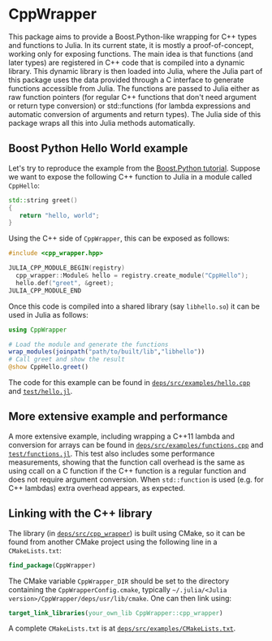 # CppWrapper

This package aims to provide a Boost.Python-like wrapping for C++ types and functions to Julia. In its current state, it is mostly a proof-of-concept, working only for exposing functions. The main idea is that functions (and later types) are registered in C++ code that is compiled into a dynamic library. This dynamic library is then loaded into Julia, where the Julia part of this package uses the data provided through a C interface to generate functions accessible from Julia. The functions are passed to Julia either as raw function pointers (for regular C++ functions that  don't need argument or return type conversion) or std::functions (for lambda expressions and automatic conversion of arguments and return types). The Julia side of this package wraps all this into Julia methods automatically.

## Boost Python Hello World example
Let's try to reproduce the example from the [Boost.Python tutorial](http://www.boost.org/doc/libs/1_59_0/libs/python/doc/tutorial/doc/html/index.html). Suppose we want to expose the following C++ function to Julia in a module called `CppHello`:
```c++
std::string greet()
{
   return "hello, world";
}
```
Using the C++ side of `CppWrapper`, this can be exposed as follows:
```c++
#include <cpp_wrapper.hpp>

JULIA_CPP_MODULE_BEGIN(registry)
  cpp_wrapper::Module& hello = registry.create_module("CppHello");
  hello.def("greet", &greet);
JULIA_CPP_MODULE_END
```

Once this code is compiled into a shared library (say `libhello.so`) it can be used in Julia as follows:

```julia
using CppWrapper

# Load the module and generate the functions
wrap_modules(joinpath("path/to/built/lib","libhello"))
# Call greet and show the result
@show CppHello.greet()
```
The code for this example can be found in [`deps/src/examples/hello.cpp`](deps/src/examples/hello.cpp) and [`test/hello.jl`](test/hello.jl).

## More extensive example and performance
A more extensive example, including wrapping a C++11 lambda and conversion for arrays can be found in [`deps/src/examples/functions.cpp`](deps/src/examples/functions.cpp) and [`test/functions.jl`](test/functions.jl). This test also includes some performance measurements, showing that the function call overhead is the same as using ccall on a C function if the C++ function is a regular function and does not require argument conversion. When `std::function` is used (e.g. for C++ lambdas) extra overhead appears, as expected.

## Linking with the C++ library
The library (in [`deps/src/cpp_wrapper`](deps/src/cpp_wrapper)) is built using CMake, so it can be found from another CMake project using the following line in a `CMakeLists.txt`:

```cmake
find_package(CppWrapper)
```
The CMake variable `CppWrapper_DIR` should be set to the directory containing the `CppWrapperConfig.cmake`, typically `~/.julia/<Julia version>/CppWrapper/deps/usr/lib/cmake`. One can then link using:
```cmake
target_link_libraries(your_own_lib CppWrapper::cpp_wrapper)
```

A complete `CMakeLists.txt` is at [`deps/src/examples/CMakeLists.txt`](deps/src/examples/CMakeLists.txt).
